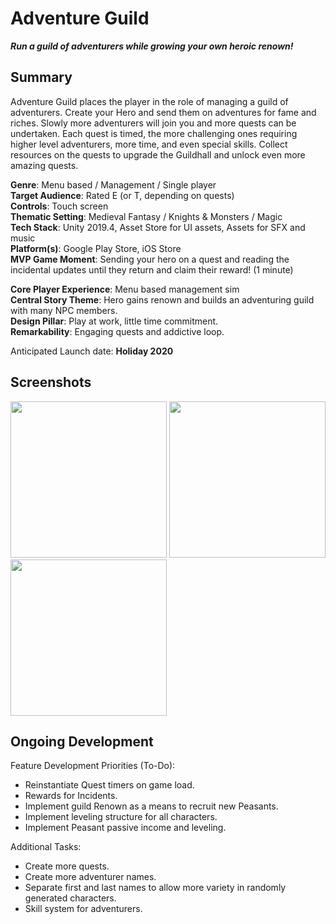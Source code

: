 # Adventure Guild 

***Run a guild of adventurers while growing your own heroic renown!***

## Summary
Adventure Guild places the player in the role of managing a guild of adventurers. Create your Hero and send them on adventures for fame and riches. Slowly more adventurers will join you and more quests can be undertaken. Each quest is timed, the more challenging ones requiring higher level adventurers, more time, and even special skills. Collect resources on the quests to upgrade the Guildhall and unlock even more amazing quests.

**Genre**: Menu based / Management / Single player<br>
**Target Audience**: Rated E (or T, depending on quests)<br>
**Controls**: Touch screen<br>
**Thematic Setting**: Medieval Fantasy / Knights & Monsters / Magic<br>
**Tech Stack**: Unity 2019.4, Asset Store for UI assets, Assets for SFX and music<br>
**Platform(s)**: Google Play Store, iOS Store<br>
**MVP Game Moment**: Sending your hero on a quest and reading the incidental updates until they return and claim their reward! (1 minute)

**Core Player Experience**: Menu based management sim<br>
**Central Story Theme**: Hero gains renown and builds an adventuring guild with many NPC members.<br>
**Design Pillar**: Play at work, little time commitment.<br>
**Remarkability**: Engaging quests and addictive loop.

Anticipated Launch date: **Holiday 2020**

## Screenshots

<image src="https://imgur.com/3UfjCI5.png" width="250"> <image src="https://imgur.com/Fr8P60a.png" width="250"> <image src="https://imgur.com/PidVn65.png" width="250">

## Ongoing Development

Feature Development Priorities (To-Do):

 - Reinstantiate Quest timers on game load.
 - Rewards for Incidents.
 - Implement guild Renown as a means to recruit new Peasants.
 - Implement leveling structure for all characters.
 - Implement Peasant passive income and leveling.

Additional Tasks:

 - Create more quests.
 - Create more adventurer names.
 - Separate first and last names to allow more variety in randomly generated characters.
 - Skill system for adventurers.
